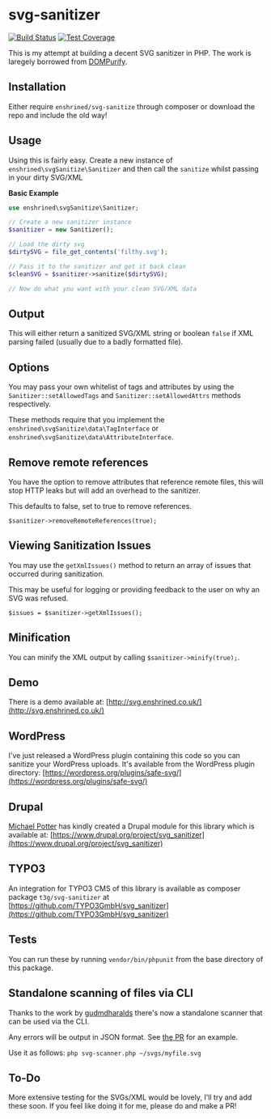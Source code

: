 # svg-sanitizer

[![Build Status](https://travis-ci.org/darylldoyle/svg-sanitizer.svg?branch=master)](https://travis-ci.org/darylldoyle/svg-sanitizer) [![Test Coverage](https://codeclimate.com/github/darylldoyle/svg-sanitizer/badges/coverage.svg)](https://codeclimate.com/github/darylldoyle/svg-sanitizer/coverage)

This is my attempt at building a decent SVG sanitizer in PHP. The work is laregely borrowed from [DOMPurify](https://github.com/cure53/DOMPurify).

## Installation

Either require `enshrined/svg-sanitize` through composer or download the repo and include the old way!

## Usage

Using this is fairly easy. Create a new instance of `enshrined\svgSanitize\Sanitizer` and then call the `sanitize` whilst passing in your dirty SVG/XML

**Basic Example**

```php
use enshrined\svgSanitize\Sanitizer;

// Create a new sanitizer instance
$sanitizer = new Sanitizer();

// Load the dirty svg
$dirtySVG = file_get_contents('filthy.svg');

// Pass it to the sanitizer and get it back clean
$cleanSVG = $sanitizer->sanitize($dirtySVG);

// Now do what you want with your clean SVG/XML data

```

## Output

This will either return a sanitized SVG/XML string or boolean `false` if XML parsing failed (usually due to a badly formatted file).

## Options

You may pass your own whitelist of tags and attributes by using the `Sanitizer::setAllowedTags` and `Sanitizer::setAllowedAttrs` methods respectively.

These methods require that you implement the `enshrined\svgSanitize\data\TagInterface` or `enshrined\svgSanitize\data\AttributeInterface`.

## Remove remote references 

You have the option to remove attributes that reference remote files, this will stop HTTP leaks but will add an overhead to the sanitizer.

This defaults to false, set to true to remove references.

`$sanitizer->removeRemoteReferences(true);`

## Viewing Sanitization Issues

You may use the `getXmlIssues()` method to return an array of issues that occurred during sanitization.

This may be useful for logging or providing feedback to the user on why an SVG was refused.

`$issues = $sanitizer->getXmlIssues();`

## Minification

You can minify the XML output by calling `$sanitizer->minify(true);`.

## Demo
There is a demo available at: [http://svg.enshrined.co.uk/](http://svg.enshrined.co.uk/)

## WordPress

I've just released a WordPress plugin containing this code so you can sanitize your WordPress uploads. It's available from the WordPress plugin directory: [https://wordpress.org/plugins/safe-svg/](https://wordpress.org/plugins/safe-svg/)

## Drupal

[Michael Potter](https://github.com/heyMP) has kindly created a Drupal module for this library which is available at: [https://www.drupal.org/project/svg_sanitizer](https://www.drupal.org/project/svg_sanitizer)

## TYPO3

An integration for TYPO3 CMS of this library is available as composer package `t3g/svg-sanitizer` at [https://github.com/TYPO3GmbH/svg_sanitizer](https://github.com/TYPO3GmbH/svg_sanitizer)

## Tests

You can run these by running `vendor/bin/phpunit` from the base directory of this package.

## Standalone scanning of files via CLI

Thanks to the work by [gudmdharalds](https://github.com/gudmdharalds) there's now a standalone scanner that can be used via the CLI.

Any errors will be output in JSON format. See [the PR](https://github.com/darylldoyle/svg-sanitizer/pull/25) for an example.

Use it as follows: `php svg-scanner.php ~/svgs/myfile.svg`

## To-Do

More extensive testing for the SVGs/XML would be lovely, I'll try and add these soon. If you feel like doing it for me, please do and make a PR!